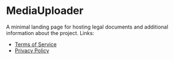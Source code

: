 # MediaUploader

A minimal landing page for hosting legal documents and additional information about the project. Links:

- [Terms of Service](terms-of-service)
- [Privacy Policy](privacy-policy)
